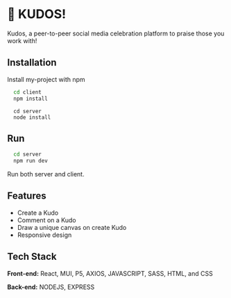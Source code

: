 # 🎉 KUDOS!


Kudos, a peer-to-peer social media celebration platform to praise those you work with!

## Installation

Install my-project with npm

```zsh
  cd client
  npm install
```

```node
  cd server
  node install
```

## Run

```zsh
  cd server
  npm run dev
```

Run both server and client.

## Features

- Create a Kudo
- Comment on a Kudo
- Draw a unique canvas on create Kudo
- Responsive design

## Tech Stack

**Front-end:** React, MUI, P5, AXIOS, JAVASCRIPT, SASS, HTML, and CSS

**Back-end:** NODEJS, EXPRESS

